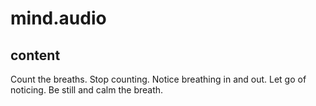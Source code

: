 # mind.audio
## content
Count the breaths.
Stop counting. 
Notice breathing in and out.
Let go of noticing. 
Be still and calm the breath.
